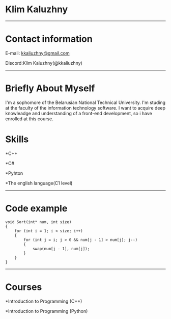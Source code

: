 **Klim Kaluzhny**
================
******
**Contact information**
=======================
E-mail: kkaliuzhny@gmail.com


Discord:Klim Kaluzhny(@kkaliuzhny)
******
**Briefly About Myself**
=======================
I'm a sophomore of the Belarusian National Technical University. I'm studing at the faculty of the information technology software. I want to acquire deep knowleadge and understanding of a front-end development, so i have enrolled at this course.


**Skills**
===============
*C++


*C#


*Pyhton


*The english language(C1 level)
*******
**Code example**
===================
```
void Sort(int* num, int size)
{
	for (int i = 1; i < size; i++)
	{
		for (int j = i; j > 0 && num[j - 1] > num[j]; j--)
		{
			swap(num[j - 1], num[j]);
		}
	}
}
```
******

**Courses**
===========
*Introduction to Programming (C++)


*Introduction to Programming (Python)
